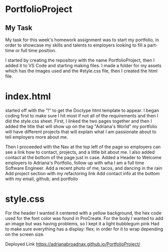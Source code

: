 # PortfolioProject

## My Task

My task for this week's homework assignment was to start my portfolio, in order to showcase my skills and talents to employers looking to fill a part-time or full time position.

I started by creating the repository with the name PortfolioProject, then I added it to VS Code and starting making files. I made a folder for my assets which has the images used and the #style.css file, then I created the html file.

# index.html
started off with the "!" to get the Doctype html template to appear. I began coding first to make sure I hit most if not all of the requirements and then I did the style.css sheet. First, I linked the two pages together and then I added the title that will show up on the tag "Adriana's World"  my portfolio will have different projects that will explain what I am passionate about to tell employers more about me. 

Then I proceeded with the Nav at the top left of the page so employers can see a link how to contact, projects, and a little bit about me. I also added contact at the bottom of the page just in case. 
Added a Header to Welcome employers to Adriana's Portfolio, follow up with wha I am a full time Software Engineer. 
Add a recent photo of me, tacos, and dancing in the rain
Add project section with my refactoring link
Add contact info at the bottom with my email, github, and portfolio

# style.css
For the header I wanted it centered with a yellow background, the hex code used for the font color was found in ProCreate.
For the body I wanted to add an image but was having problems, so I kept it a light bubblegum pink
Had to make sure everything has a display: flex; in order for it to wrap depending on the screen size.

 Deployed Link https://adrianabroadnax.github.io/PortfolioProject/